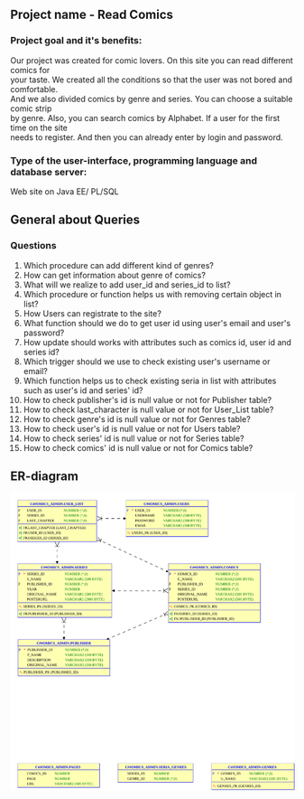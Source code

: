 ## Project name - Read Comics

### Project goal and it's benefits:<br>
Our project was created for comic lovers. On this site you can read different comics for<br>
your taste. We created all the conditions so that the user was not bored and comfortable.<br>
And we also divided comics by genre and series. You can choose a suitable comic strip<br>
by genre. Also, you can search comics by Alphabet. If a user for the first time on the site<br>
needs to register. And then you can already enter by login and password.<br>


### Type of the user-interface, programming language and database server:<br>
Web site on Java EE/ PL/SQL


## General about Queries

### Questions 
1. Which procedure can add different kind of genres? </br>
2. How can get information about genre of comics? </br>
3. What will we realize to add user_id and series_id to list? </br>
4. Which procedure or function helps us with removing certain object in list? </br>
5. How Users can registrate to the site?</br>
6. What function should we do to get user id using user's email and user's password? </br>
7. How update should works with attributes such as comics id, user id and series id? </br>
8. Which trigger should we use to check existing user's username or email? </br>
9. Which function helps us to check existing seria in list with attributes such as user's id and series' id?</br>
10. How to check publisher's id is null value or not for Publisher table? </br>
11. How to check last_character is null value or not for User_List table?</br>
12. How to check genre's id is null value or not for Genres table?</br>
13. How to check user's id is null value or not for Users table?</br>
14. How to check series' id is null value or not for Series table?</br>
15. How to check comics' id is null value or not for Comics table?</br>

## ER-diagram

![image info](ER.svg)
